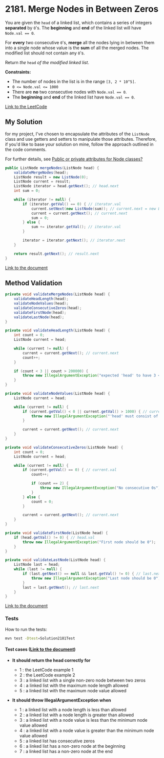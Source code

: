 # 2181. Merge Nodes in Between Zeros

You are given the `head` of a linked list, which contains a series of integers **separated** by `0`'s. The **beginning** and **end** of the linked list will have `Node.val == 0`.

For **every** two consecutive `0`'s, **merge** all the nodes lying in between them into a single node whose value is the **sum** of all the merged nodes. The modified list should not contain any `0`'s.

Return *the* `head` *of the modified linked list*.

**Constraints:**
- The number of nodes in the list is in the range `[3, 2 * 10^5]`.
- `0 <= Node.val <= 1000`
- There are **no** two consecutive nodes with `Node.val == 0`.
- The **beginning** and **end** of the linked list have `Node.val == 0`.


[Link to the LeetCode](https://leetcode.com/problems/merge-nodes-in-between-zeros/description/)


## My Solution

for my project, I've chosen to encapsulate the attributes of the `ListNode` class and use getters and setters to manipulate those attributes. Therefore, if you'd like to base your solution on mine, follow the approach outlined in the code comments.

For further details, see [Public or private attributes for Node classes?](../notes/notes.md)

````java
public ListNode mergeNodes(ListNode head) {
    validateMergeNodes(head);
    ListNode result = new ListNode(0);
    ListNode current = result;
    ListNode iterator = head.getNext(); // head.next
    int sum = 0;

    while (iterator != null) {
        if (iterator.getVal() == 0) { // iterator.val
            current.setNext(new ListNode(sum)); // current.next = new ListNode(sum)
            current = current.getNext(); // current.next
            sum = 0;
        } else {
            sum += iterator.getVal(); // iterator.val
        }

        iterator = iterator.getNext(); // iterator.next
    }

    return result.getNext(); // result.next
}
````

[Link to the document](../../java/com/kauassilva/algorithms/solutions/Solution2181.java)



## Method Validation

````java
private void validateMergeNodes(ListNode head) {
    validateHeadLength(head);
    validateNodeValues(head);
    validateConsecutiveZeros(head);
    validateFirstNode(head);
    validateLastNode(head);
}

private void validateHeadLength(ListNode head) {
    int count = 0;
    ListNode current = head;

    while (current != null) {
        current = current.getNext(); // current.next
        count++;
    }

    if (count < 3 || count > 200000) {
        throw new IllegalArgumentException("expected 'head' to have 3 <= size <= 200000 but got " + count);
    }
}

private void validateNodeValues(ListNode head) {
    ListNode current = head;

    while (current != null) {
        if (current.getVal() < 0 || current.getVal() > 1000) { // current.val
            throw new IllegalArgumentException("'head' must consist of values from 0 to 1000 only");
        }

        current = current.getNext(); // current.next
    }
}

private void validateConsecutiveZeros(ListNode head) {
    int count = 0;
    ListNode current = head;

    while (current != null) {
        if (current.getVal() == 0) { // current.val
            count++;

            if (count == 2) {
                throw new IllegalArgumentException("No consecutive 0s");
            }
        } else {
            count = 0;
        }

        current = current.getNext(); // current.next
    }
}

private void validateFirstNode(ListNode head) {
    if (head.getVal() != 0) { // head.val
        throw new IllegalArgumentException("First node should be 0");
    }
}

private void validateLastNode(ListNode head) {
    ListNode last = head;
    while (last != null) {
        if (last.getNext() == null && last.getVal() != 0) { // last.next && last.val
            throw new IllegalArgumentException("Last node should be 0");
        }
        last = last.getNext(); // last.next
    }
}
````

[Link to the document](../../java/com/kauassilva/algorithms/solutions/Solution2181.java)



### Tests

How to run the tests:

````bash
mvn test -Dtest=Solution2181Test
````

#### Test cases ([Link to the document](../../../test/java/com/kauassilva/algorithms/solutions/Solution2181Test.java))

- **It should return the head correctly for**
  - 1 : the LeetCode example 1
  - 2 : the LeetCode example 2
  - 3 : a linked list with a single non-zero node between two zeros
  - 4 : a linked list with the maximum node length allowed
  - 5 : a linked list with the maximum node value allowed


- **It should throw IllegalArgumentException when**
  - 1 : a linked list with a node length is less than allowed
  - 2 : a linked list with a node length is greater than allowed
  - 3 : a linked list with a node value is less than the minimum node value allowed
  - 4 : a linked list with a node value is greater than the minimum node value allowed
  - 5 : a linked list has consecutive zeros
  - 6 : a linked list has a non-zero node at the beginning
  - 7 : a linked list has a non-zero node at the end
